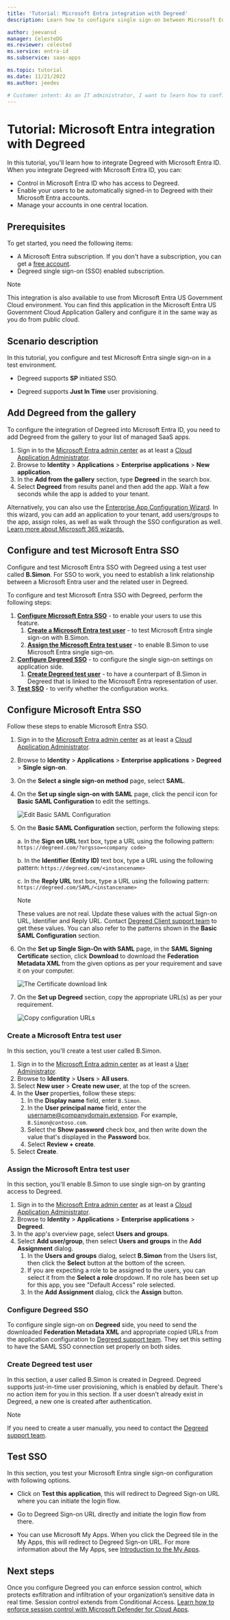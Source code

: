 ```yaml
---
title: 'Tutorial: Microsoft Entra integration with Degreed'
description: Learn how to configure single sign-on between Microsoft Entra ID and Degreed.

author: jeevansd
manager: CelesteDG
ms.reviewer: celested
ms.service: entra-id
ms.subservice: saas-apps

ms.topic: tutorial
ms.date: 11/21/2022
ms.author: jeedes

# Customer intent: As an IT administrator, I want to learn how to configure single sign-on between Microsoft Entra ID and Degreed so that I can control who has access to Degreed, enable automatic sign-in with Microsoft Entra accounts, and manage my accounts in one central location.
---
```

# Tutorial: Microsoft Entra integration with Degreed

In this tutorial, you'll learn how to integrate Degreed with Microsoft Entra ID. When you integrate Degreed with Microsoft Entra ID, you can:

* Control in Microsoft Entra ID who has access to Degreed.
* Enable your users to be automatically signed-in to Degreed with their Microsoft Entra accounts.
* Manage your accounts in one central location.

## Prerequisites

To get started, you need the following items:

* A Microsoft Entra subscription. If you don't have a subscription, you can get a [free account](https://azure.microsoft.com/free/).
* Degreed single sign-on (SSO) enabled subscription.

> [!NOTE]
> This integration is also available to use from Microsoft Entra US Government Cloud environment. You can find this application in the Microsoft Entra US Government Cloud Application Gallery and configure it in the same way as you do from public cloud.

## Scenario description

In this tutorial, you configure and test Microsoft Entra single sign-on in a test environment.

* Degreed supports **SP** initiated SSO.

* Degreed supports **Just In Time** user provisioning.

## Add Degreed from the gallery

To configure the integration of Degreed into Microsoft Entra ID, you need to add Degreed from the gallery to your list of managed SaaS apps.

1. Sign in to the [Microsoft Entra admin center](https://entra.microsoft.com) as at least a [Cloud Application Administrator](~/identity/role-based-access-control/permissions-reference.md#cloud-application-administrator).
1. Browse to **Identity** > **Applications** > **Enterprise applications** > **New application**.
1. In the **Add from the gallery** section, type **Degreed** in the search box.
1. Select **Degreed** from results panel and then add the app. Wait a few seconds while the app is added to your tenant.

 Alternatively, you can also use the [Enterprise App Configuration Wizard](https://portal.office.com/AdminPortal/home?Q=Docs#/azureadappintegration). In this wizard, you can add an application to your tenant, add users/groups to the app, assign roles, as well as walk through the SSO configuration as well. [Learn more about Microsoft 365 wizards.](/microsoft-365/admin/misc/azure-ad-setup-guides)

<a name='configure-and-test-azure-ad-sso'></a>

## Configure and test Microsoft Entra SSO

Configure and test Microsoft Entra SSO with Degreed using a test user called **B.Simon**. For SSO to work, you need to establish a link relationship between a Microsoft Entra user and the related user in Degreed.

To configure and test Microsoft Entra SSO with Degreed, perform the following steps:

1. **[Configure Microsoft Entra SSO](#configure-azure-ad-sso)** - to enable your users to use this feature.
    1. **[Create a Microsoft Entra test user](#create-an-azure-ad-test-user)** - to test Microsoft Entra single sign-on with B.Simon.
    1. **[Assign the Microsoft Entra test user](#assign-the-azure-ad-test-user)** - to enable B.Simon to use Microsoft Entra single sign-on.
1. **[Configure Degreed SSO](#configure-degreed-sso)** - to configure the single sign-on settings on application side.
    1. **[Create Degreed test user](#create-degreed-test-user)** - to have a counterpart of B.Simon in Degreed that is linked to the Microsoft Entra representation of user.
1. **[Test SSO](#test-sso)** - to verify whether the configuration works.

<a name='configure-azure-ad-sso'></a>

## Configure Microsoft Entra SSO

Follow these steps to enable Microsoft Entra SSO.

1. Sign in to the [Microsoft Entra admin center](https://entra.microsoft.com) as at least a [Cloud Application Administrator](~/identity/role-based-access-control/permissions-reference.md#cloud-application-administrator).
1. Browse to **Identity** > **Applications** > **Enterprise applications** > **Degreed** > **Single sign-on**.
1. On the **Select a single sign-on method** page, select **SAML**.
1. On the **Set up single sign-on with SAML** page, click the pencil icon for **Basic SAML Configuration** to edit the settings.

   ![Edit Basic SAML Configuration](common/edit-urls.png)

1. On the **Basic SAML Configuration** section, perform the following steps:

	a. In the **Sign on URL** text box, type a URL using the following pattern:
    `https://degreed.com/?orgsso=<company code>`

    b. In the **Identifier (Entity ID)** text box, type a URL using the following pattern:
    `https://degreed.com/<instancename>`

    c. In the **Reply URL** text box, type a URL using the following pattern:
    `https://degreed.com/SAML/<instancename>`
	
	> [!NOTE]
	> These values are not real. Update these values with the actual Sign-on URL, Identifier and Reply URL. Contact [Degreed Client support team](mailto:admin@degreed.com) to get these values. You can also refer to the patterns shown in the **Basic SAML Configuration** section.

1. On the **Set up Single Sign-On with SAML** page, in the **SAML Signing Certificate** section, click **Download** to download the **Federation Metadata XML** from the given options as per your requirement and save it on your computer.

	![The Certificate download link](common/metadataxml.png)

6. On the **Set up Degreed** section, copy the appropriate URL(s) as per your requirement.

	![Copy configuration URLs](common/copy-configuration-urls.png)

<a name='create-an-azure-ad-test-user'></a>

### Create a Microsoft Entra test user 

In this section, you'll create a test user called B.Simon.

1. Sign in to the [Microsoft Entra admin center](https://entra.microsoft.com) as at least a [User Administrator](~/identity/role-based-access-control/permissions-reference.md#user-administrator).
1. Browse to **Identity** > **Users** > **All users**.
1. Select **New user** > **Create new user**, at the top of the screen.
1. In the **User** properties, follow these steps:
   1. In the **Display name** field, enter `B.Simon`.  
   1. In the **User principal name** field, enter the username@companydomain.extension. For example, `B.Simon@contoso.com`.
   1. Select the **Show password** check box, and then write down the value that's displayed in the **Password** box.
   1. Select **Review + create**.
1. Select **Create**.

<a name='assign-the-azure-ad-test-user'></a>

### Assign the Microsoft Entra test user

In this section, you'll enable B.Simon to use single sign-on by granting access to Degreed.

1. Sign in to the [Microsoft Entra admin center](https://entra.microsoft.com) as at least a [Cloud Application Administrator](~/identity/role-based-access-control/permissions-reference.md#cloud-application-administrator).
1. Browse to **Identity** > **Applications** > **Enterprise applications** > **Degreed**.
1. In the app's overview page, select **Users and groups**.
1. Select **Add user/group**, then select **Users and groups** in the **Add Assignment** dialog.
   1. In the **Users and groups** dialog, select **B.Simon** from the Users list, then click the **Select** button at the bottom of the screen.
   1. If you are expecting a role to be assigned to the users, you can select it from the **Select a role** dropdown. If no role has been set up for this app, you see "Default Access" role selected.
   1. In the **Add Assignment** dialog, click the **Assign** button.

### Configure Degreed SSO

To configure single sign-on on **Degreed** side, you need to send the downloaded **Federation Metadata XML** and appropriate copied URLs from the application configuration to [Degreed support team](mailto:sso@degreed.com). They set this setting to have the SAML SSO connection set properly on both sides.

### Create Degreed test user

In this section, a user called B.Simon is created in Degreed. Degreed supports just-in-time user provisioning, which is enabled by default. There's no action item for you in this section. If a user doesn't already exist in Degreed, a new one is created after authentication.

> [!NOTE]
> If you need to create a user manually, you need to contact the [Degreed support team](mailto:sso@degreed.com).

## Test SSO

In this section, you test your Microsoft Entra single sign-on configuration with following options. 

* Click on **Test this application**, this will redirect to Degreed Sign-on URL where you can initiate the login flow. 

* Go to Degreed Sign-on URL directly and initiate the login flow from there.

* You can use Microsoft My Apps. When you click the Degreed tile in the My Apps, this will redirect to Degreed Sign-on URL. For more information about the My Apps, see [Introduction to the My Apps](https://support.microsoft.com/account-billing/sign-in-and-start-apps-from-the-my-apps-portal-2f3b1bae-0e5a-4a86-a33e-876fbd2a4510).

## Next steps

Once you configure Degreed you can enforce session control, which protects exfiltration and infiltration of your organization’s sensitive data in real time. Session control extends from Conditional Access. [Learn how to enforce session control with Microsoft Defender for Cloud Apps](/cloud-app-security/proxy-deployment-aad).
